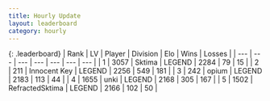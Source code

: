```yaml
---
title: Hourly Update
layout: leaderboard
category: hourly
---
```


{: .leaderboard}
| Rank | LV | Player | Division | Elo | Wins | Losses |
| --- | --- | --- | --- | --- | --- | --- |
| <span data-change="0">1</span> | 3057 | <span title="ID: 353063">Sktima</span> | LEGEND | <span data-change="0">2284</span> | <span data-change="0">79</span> | <span data-change="0">15</span> |
| <span data-change="0">2</span> | 211 | <span title="ID: 773025">Innocent Key</span> | LEGEND | <span data-change="0">2256</span> | <span data-change="0">549</span> | <span data-change="0">181</span> |
| <span data-change="0">3</span> | 242 | <span title="ID: 750033">opium</span> | LEGEND | <span data-change="-5">2183</span> | <span data-change="2">113</span> | <span data-change="1">44</span> |
| <span data-change="2">4</span> | 1655 | <span title="ID: 692745">unki</span> | LEGEND | <span data-change="7">2168</span> | <span data-change="1">305</span> | <span data-change="0">167</span> |
| <span data-change="-1">5</span> | 1502 | <span title="ID: 402846">RefractedSktima</span> | LEGEND | <span data-change="0">2166</span> | <span data-change="0">102</span> | <span data-change="0">50</span> |